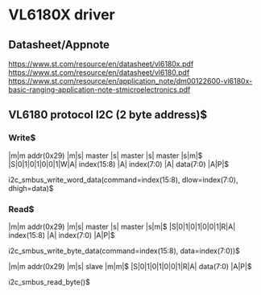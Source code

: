# VL6180X driver

## Datasheet/Appnote
https://www.st.com/resource/en/datasheet/vl6180x.pdf
https://www.st.com/resource/en/datasheet/vl6180.pdf
https://www.st.com/resource/en/application_note/dm00122600-vl6180x-basic-ranging-application-note-stmicroelectronics.pdf

## VL6180 protocol I2C (2 byte address)$

### Write$
|m|m addr(0x29) |m|s| master      |s| master     |s| master    |s|m|$
|S|0|1|0|1|0|0|1|W|A| index(15:8) |A| index(7:0) |A| data(7:0) |A|P|$

i2c_smbus_write_word_data(command=index(15:8), dlow=index(7:0), dhigh=data)$

### Read$
|m|m addr(0x29) |m|s| master      |s| master     |s|m|$
|S|0|1|0|1|0|0|1|R|A| index(15:8) |A| index(7:0) |A|P|$

i2c_smbus_write_byte_data(command=index(15:8), data=index(7:0))$

|m|m addr(0x29) |m|s| slave     |m|m|$
|S|0|1|0|1|0|0|1|R|A| data(7:0) |A|P|$

i2c_smbus_read_byte()$

